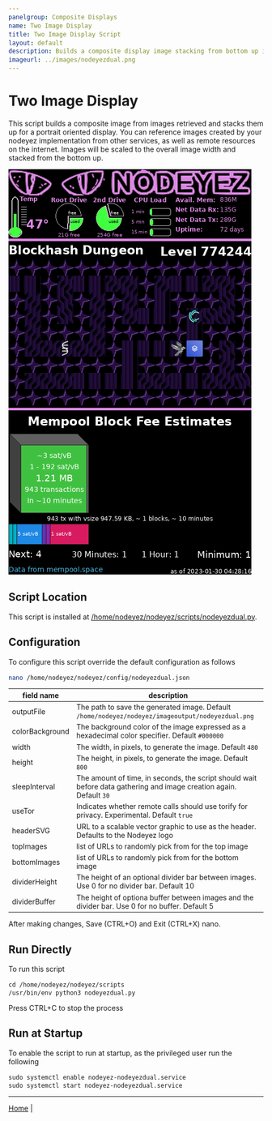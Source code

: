 ```yaml
---
panelgroup: Composite Displays
name: Two Image Display
title: Two Image Display Script
layout: default
description: Builds a composite display image stacking from bottom up intended for a portrait oriented display.  Use with 5" DSI screen mounted to a Cryptocloaks Triton case.  Or use with HDMI output to a TV for conference halls and exhibit booths.
imageurl: ../images/nodeyezdual.png
---
```


# Two Image Display

This script builds a composite image from images retrieved and stacks them up
for a portrait oriented display.  You can reference images created by your
nodeyez implementation from other services, as well as remote resources on the
internet.  Images will be scaled to the overall image width and stacked from
the bottom up.

![sample dual image display](../images/nodeyezdual.png)

## Script Location

This script is installed at
[/home/nodeyez/nodeyez/scripts/nodeyezdual.py](../scripts/nodeyezdual.py).

## Configuration

To configure this script override the default configuration as follows

```sh
nano /home/nodeyez/nodeyez/config/nodeyezdual.json
```

| field name | description |
| --- | --- |
| outputFile | The path to save the generated image. Default `/home/nodeyez/nodeyez/imageoutput/nodeyezdual.png` |
| colorBackground | The background color of the image expressed as a hexadecimal color specifier. Default `#000000` |
| width | The width, in pixels, to generate the image. Default `480` |
| height | The height, in pixels, to generate the image. Default `800` |
| sleepInterval | The amount of time, in seconds, the script should wait before data gathering and image creation again. Default `30` |
| useTor | Indicates whether remote calls should use torify for privacy. Experimental. Default `true` |
| headerSVG | URL to a scalable vector graphic to use as the header. Defaults to the Nodeyez logo |
| topImages | list of URLs to randomly pick from for the top image |
| bottomImages | list of URLs to randomly pick from for the bottom image |
| dividerHeight | The height of an optional divider bar between images. Use 0 for no divider bar. Default 10 |
| dividerBuffer | The height of optiona buffer between images and the divider bar. Use 0 for no buffer. Default 5 |

After making changes, Save (CTRL+O) and Exit (CTRL+X) nano.

## Run Directly

To run this script

```shell
cd /home/nodeyez/nodeyez/scripts
/usr/bin/env python3 nodeyezdual.py
```

Press CTRL+C to stop the process

## Run at Startup

To enable the script to run at startup, as the privileged user run the following

```shell
sudo systemctl enable nodeyez-nodeyezdual.service
sudo systemctl start nodeyez-nodeyezdual.service
```

---

[Home](../) | 
